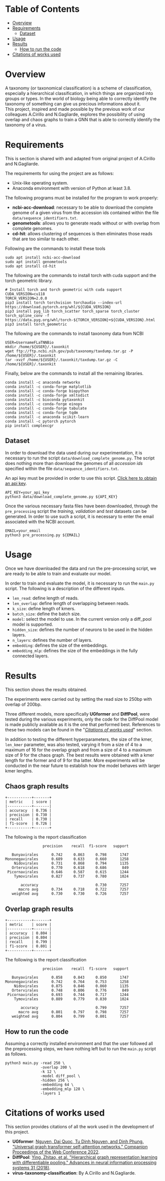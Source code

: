 # Table of Contents

* [Overview](#overview)
* [Requirements](#requirements)
  * [Dataset](#dataset)
* [Usage](#usage)
* [Results](#results)
  * [How to run the code](#how-to-run-the-code)
* [Citations of works used](#citations-of-works-used)

# Overview
A taxonomy (or taxonomical classification) is a scheme of classification, especially a hierarchical classification, in which things are organized into groups or types.
In the world of biology being able to correctly identify the taxonomy of something can give us precious informations about it.\
This project, inspired and made possible by the previous work of our colleagues A.Cirillo and N.Gagliarde, explores the possibility
of using overlap and chaos graphs to train a GNN that is able to correctly identify the taxonomy of a virus.

# Requirements
This is section is shared with and adapted from original project of A.Cirillo and N.Gagliarde.

The requirements for using the project are as follows:
* Unix-like operating system.
* Anaconda environment with version of Python at least 3.8.

The following programs must be installed for the program to work properly:
- **ncbi-acc-download**: necessary to be able to download the complete genome of a given virus from the accession 
ids contained within the file ```data/sequence_identifiers.txt```.
- **genometools**: allows you to generate reads without or with overlap from complete genomes.
- **cd-hit**: allows clustering of sequences is then eliminates those reads that are too similar to each other.

Following are the commands to install these tools

```shell
sudo apt install ncbi-acc-download
sudo apt install genometools
sudo apt install cd-hit
```

The following are the commands to install torch with cuda support and the torch geometric library.

```shell
# Install torch and torch geometric with cuda support
CUDA_VERSION=cu118
TORCH_VERSION=2.0.0
pip3 install torch torchvision torchaudio --index-url https://download.pytorch.org/whl/${CUDA_VERSION}
pip3 install pyg_lib torch_scatter torch_sparse torch_cluster torch_spline_conv -f https://data.pyg.org/whl/torch-${TORCH_VERSION}+${CUDA_VERSION}.html
pip3 install torch_geometric
```

The following are the commands to install taxonomy data from NCBI

```shell
USER=UsernameFLaTNNBio
mkdir /home/${USER}/.taxonkit
wget ftp://ftp.ncbi.nih.gov/pub/taxonomy/taxdump.tar.gz -P /home/${USER}/.taxonkit
tar -xvzf /home/${USER}/.taxonkit/taxdump.tar.gz -C /home/${USER}/.taxonkit
```

Finally, below are the commands to install all the remaining libraries.

```shell
conda install -c anaconda networkx
conda install -c conda-forge matplotlib
conda install -c conda-forge biopython
conda install -c conda-forge xmltodict
conda install -c bioconda pytaxonkit
conda install -c conda-forge einops
conda install -c conda-forge tabulate
conda install -c conda-forge tqdm
conda install -c anaconda scikit-learn
conda install -c pytorch pytorch
pip install complexcgr
```

## Dataset

In order to download the data used during our experimentation, it is necessary to run the script 
```data/download_complete_genome.py```. The script does nothing more than download the genomes of all 
*accession ids* specified within the file ```data/sequence_identifiers.txt```.

An api key must be provided in order to use this script.
[Click here to obtain an api key](https://support.nlm.nih.gov/knowledgebase/article/KA-05317/en-us).

```shell
API_KEY=your_api_key
python3 data/download_complete_genome.py ${API_KEY}
```

Once the various necessary fasta files have been downloaded, through the ```pre_processing``` script the *training*, 
*validation* and *test* datasets can be generated.
In order to use such a script, it is necessary to enter the email associated with the NCBI account.

```shell
EMAIL=your_email
python3 pre_processing.py ${EMAIL}
```

# Usage

Once we have downloaded the data and run the pre-processing script, we are ready to be able to train and 
evaluate our model.

In order to train and evaluate the model, it is necessary to run the ```main.py``` script.
The following is a description of the different inputs.

* ```len_read```: define length of reads.
* ```len_overlap```: define length of overlapping between reads.
* ```k_size```: define length of kmers.
* ```batch_size```: define the batch size.
* ```model```: select the model to use. In the current version only a diff_pool model is supported.
* ```hidden_size```: defines the number of neurons to be used in the hidden layers.
* ```n_layers```: defines the number of layers.
* ```embedding```: defines the size of the embeddings. 
* ```embedding_mlp```: defines the size of the embeddings in the fully connected layers. 

# Results

This section shows the results obtained.

The experiments were carried out by setting the read size to 250bp with overlap of 200bp.

Three different models, more specifically **UGformer** and **DiffPool**, were tested during the various 
experiments, only the code for the DiffPool model is made publicly available as it is the one that performed best. References to these two models can be found in the "*[Citations of works used](#citations-of-works-used)*" 
section. 

In addition to testing the different hyperparameters, the size of the kmer, ```len_kmer``` parameter, was also tested, 
varying it from a size of 4 to a maximum of 16 for the overlap graph and from a size of 4 to a maximum size of 9 for the chaos graph.
The best results were  obtained with a kmer length for the former and of 9 for tha latter. More experiments will be conducted in the near future to establish how the model behaves with larger kmer lengths.

## Chaos graph results

```shell
+-----------+-------+
| metric    | score |
|-----------+-------|
| accuracy  | 0.736 |
| precision | 0.730 |
| recall    | 0.730 |
| f1-score  | 0.726 |
+-----------+-------+
```

The following is the report classification

```shell
                 precision    recall  f1-score   support

   Bunyavirales      0.742     0.863     0.798      1747
Mononegavirales      0.689     0.633     0.660      1258
    Nidovirales      0.731     0.868     0.794      1135
   Ortervirales      0.770     0.618     0.686       849
 Picornavirales      0.646     0.587     0.615      1244
    Tymovirales      0.827     0.737     0.780      1024

       accuracy                          0.730      7257
      macro avg      0.734     0.718     0.722      7257
   weighted avg      0.730     0.730     0.726      7257

```

## Overlap graph results

```shell
+-----------+-------+
| metric    | score |
|-----------+-------|
| accuracy  | 0.804 |
| precision | 0.804 |
| recall    | 0.799 |
| f1-score  | 0.801 |
+-----------+-------+
```

The following is the report classification

```shell
                 precision    recall  f1-score   support

   Bunyavirales      0.858     0.843     0.850      1747
Mononegavirales      0.742     0.764     0.753      1258
    Nidovirales      0.875     0.846     0.860      1135
   Ortervirales      0.748     0.806     0.776       849
 Picornavirales      0.693     0.744     0.717      1244
    Tymovirales      0.889     0.779     0.830      1024

       accuracy                          0.799      7257
      macro avg      0.801     0.797     0.798      7257
   weighted avg      0.804     0.799     0.801      7257

```


## How to run the code

Assuming a correctly installed environment and that the user followed all the preprocessing steps, we have nothing left but to run the ```main.py``` script as follows.

```shell
python3 main.py -read 250 \
                -overlap 200 \
                -k 12 \
                -model diff_pool \
                -hidden 256 \
                -embedding 64 \
                -embedding_mlp 128 \
                -layers 1
```

# Citations of works used

This section provides citations of all the work used in the development of this project.

* **UGformer**: [Nguyen, Dai Quoc, Tu Dinh Nguyen, and Dinh Phung. "Universal graph transformer self-attention networks." 
Companion Proceedings of the Web Conference 2022](https://arxiv.org/abs/1909.11855).
* **DiffPool**: [Ying, Zhitao, et al. "Hierarchical graph representation learning with differentiable pooling." 
Advances in neural information processing systems 31 (2018)](https://arxiv.org/abs/1806.08804).
* **virus-taxonomy-classification**: By A.Cirillo and N.Gagliarde.
